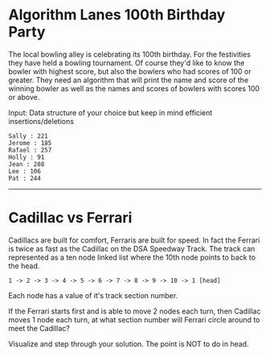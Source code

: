 # Algorithm Lanes 100th Birthday Party

The local bowling alley is celebrating its 100th birthday. For the festivities they have held a bowling tournament. Of course they'd like to know the bowler with highest score, but also the bowlers who had scores of 100 or greater. They need an algorithm that will print the name and score of the winning bowler as well as the names and scores of bowlers with scores 100 or above.

Input: Data structure of your choice but keep in mind efficient insertions/deletions

	Sally : 221
	Jerome : 185
	Rafael : 257
	Holly : 91
	Jean : 288
	Lee : 106
	Pat : 244
	
	


---


# Cadillac vs Ferrari

Cadillacs are built for comfort, Ferraris are built for speed. In fact the Ferrari is twice as fast as the Cadillac on the DSA Speedway Track. The track can represented as a ten node linked list where the 10th node points to back to the head. 

	1 -> 2 -> 3 -> 4 -> 5 -> 6 -> 7 -> 8 -> 9 -> 10 -> 1 [head]

Each node has a value of it's track section number.

If the Ferrari starts first and is able to move 2 nodes each turn, then Cadillac moves 1 node each turn, at what section number will Ferrari circle around to meet the Cadillac?

Visualize and step through your solution. The point is NOT to do in head.




